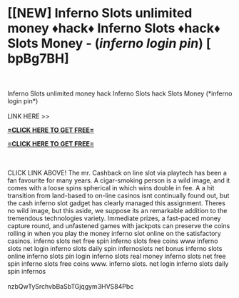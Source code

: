 # [[NEW] Inferno Slots unlimited money ♦hack♦ Inferno Slots ♦hack♦ Slots Money - (*inferno login pin*) [ bpBg7BH]
<br>
<br>Inferno Slots unlimited money hack Inferno Slots hack Slots Money (*inferno login pin*)
<br>
<br>LINK HERE >> 

**[=CLICK HERE TO GET FREE=](https://www.google.com/url?q=https%3A%2F%2Fappbitly.com%2FuxHKU)**


**[=CLICK HERE TO GET FREE=](https://www.google.com/url?q=https%3A%2F%2Fappbitly.com%2FuxHKU)**


<br>
<br>CLICK LINK ABOVE! The mr.  Cashback on line slot via playtech has been a fan favourite for many years.  A cigar-smoking person is a wild image, and it comes with a loose spins spherical in which wins double in fee.  A a hit transition from land-based to on-line casinos isnt continually found out, but the cash inferno slot gadget has clearly managed this assignment.  Theres no wild image, but this aside, we suppose its an remarkable addition to the tremendous technologies variety.  Immediate prizes, a fast-paced money capture round, and unfastened games with jackpots can preserve the coins rolling in when you play the money inferno slot online on the satisfactory casinos.  inferno slots net free spin inferno slots free coins www inferno slots net login inferno slots daily spin infernoslots net bonus inferno slots online inferno slots pin login inferno slots real money inferno slots net free spin inferno slots free coins www. inferno slots. net login inferno slots daily spin infernos
<br>
<br>nzbQwTySrchvbBaSbTGjqgym3HVS84Pbc
<br>
